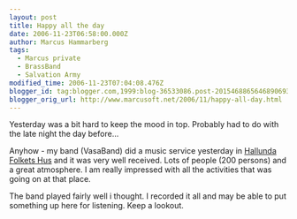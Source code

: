 ```yaml
---
layout: post
title: Happy all the day
date: 2006-11-23T06:58:00.000Z
author: Marcus Hammarberg
tags:
  - Marcus private
  - BrassBand
  - Salvation Army
modified_time: 2006-11-23T07:04:08.476Z
blogger_id: tag:blogger.com,1999:blog-36533086.post-2015468865646890693
blogger_orig_url: http://www.marcusoft.net/2006/11/happy-all-day.html
---
```



Yesterday was a bit hard to keep the mood in top. Probably had to do
with the late night the day before...

Anyhow - my band (VasaBand) did a music service yesterday in [Hallunda
Folkets Hus](http://www.hallunda.fh.se/) and it was very well received.
Lots of people (200 persons) and a great atmosphere. I am really
impressed with all the activities that was going on at that place.

The band played fairly well i thought. I recorded it all and may be able
to put something up here for listening. Keep a lookout.
